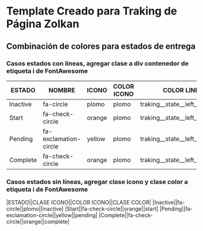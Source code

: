 # Template Creado para Traking de Página Zolkan

## Combinación de colores para estados de entrega

### Casos estados con líneas, agregar clase a div contenedor de etiqueta i de FontAwesome


| ESTADO | NOMBRE | ICONO  | COLOR ICONO | COLOR LINEA | CLASE |
| ------ | ------ | ------ | ----------- | ----------- | ----- |
|Inactive|fa-circle|plomo|plomo|traking__state__left__inactive|
|Start|fa-check-circle|orange|plomo|traking__state__left__start|
|Pending|fa-exclamation-circle|yellow|plomo|traking__state__left__pending|
|Complete|fa-check-circle|orange|plomo|traking__state__left__complete|

### Casos estados sin líneas, agregar clase icono y clase color a etiqueta i de FontAwesome
|ESTADO||CLASE ICONO||COLOR ICONO||CLASE COLOR|
|Inactive||fa-circle||plomo||inactive|
|Start||fa-check-circle||orange||start|
|Pending||fa-exclamation-circle||yellow||pending|
|Complete||fa-check-circle||orange||complete|